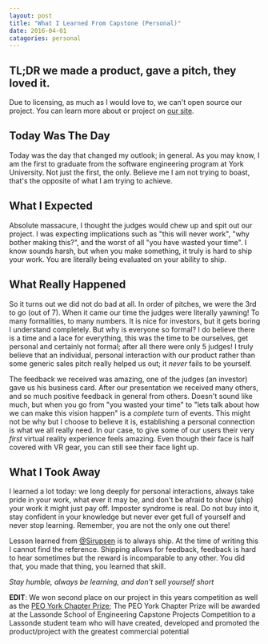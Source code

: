 ```yaml
---
layout: post
title: "What I Learned From Capstone (Personal)"
date: 2016-04-01
catagories: personal 
---
```



## TL;DR we made a product, gave a pitch, they loved it.

<script async class="speakerdeck-embed"
data-id="4872fb9854b840618fecc19d096266b7" data-ratio="1.77777777777778"
src="//speakerdeck.com/assets/embed.js"></script>

Due to licensing, as much as I would love to, we can't open source our project.
You can learn more about or project on [our
site](http://sirajrauff.github.io/botanica/).

## Today Was The Day

Today was the day that changed my outlook; in general. As you may know, I am the first to
graduate from the software engineering program at York University. Not just the
first, the only. Believe me I am not trying to boast, that's the opposite of
what I am trying to achieve. 

## What I Expected

Absolute massacure, I thought the judges would chew up and spit out our project.
I was expecting implications such as "this will never work", "why bother making this?",
and the worst of all "you have wasted your time". I know sounds harsh, but when
you make something, it truly is hard to ship your work. You are literally being
evaluated on your ability to ship.

## What Really Happened

So it turns out we did not do bad at all. In order of pitches, we were the 3rd
to go (out of 7). When it came our time the judges were literally yawning! To
many formalities, to many numbers. It is nice for investors, but it gets boring
I understand completely. But why is everyone so formal? I do believe there is a time and a
lace for everything, this was the time to be ourselves, get personal and certainly not
formal; after all there were only 5 judges! I truly believe that an individual,
personal interaction with our product rather than some generic sales pitch
really helped us out; it *never* fails to be yourself.  

The feedback we received was amazing, one of the judges (an investor) gave us
his business card. After our presentation we received many others, and so much positive
feedback in general from others. Doesn't sound like much, but when you go from "you wasted
your time" to "lets talk about how we can make this vision happen" is a
*complete* turn of events. This might not be why but I choose to believe it is,
establishing a personal connection is what we all really need. In our case, to
give some of our users their very *first* virtual reality experience feels
amazing. Even though their face is half covered with VR gear, you can still see
their face light up. 

## What I Took Away

I learned a lot today: we long deeply for personal interactions, always take pride in your
work, what ever it may be, and don't be afraid to show (ship) your work it might just pay off.
Imposter syndrome is real. Do not buy into it, stay confident in your knowledge but never
ever get full of yourself and never stop learning. Remember, you are not the only one out there!  

Lesson learned from [@Sirupsen](https://github.com/sirupsen) is to always ship. At the time of
writing this I cannot find the reference. Shipping allows for feedback, feedback is hard to hear
sometimes but the reward is incomparable to any other. You did that, you made that thing,
you learned that skill. 
  
*Stay humble, always be learning, and don't sell yourself short*

**EDIT**: We won second place on our project in this years competition as well as the
[PEO York Chapter Prize](http://lassonde.yorku.ca/awards-bursaries-scholarships-0); The PEO York Chapter Prize will be awarded at the Lassonde School of Engineering Capstone Projects Competition to a Lassonde student team who will have created, developed and promoted the product/project with the greatest commercial potential
